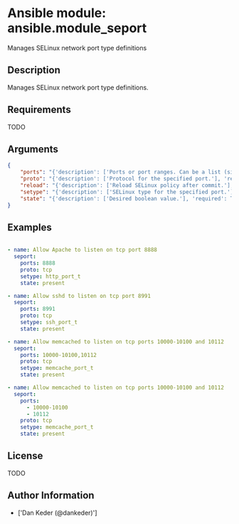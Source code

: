 # Ansible module: ansible.module_seport


Manages SELinux network port type definitions

## Description

Manages SELinux network port type definitions.

## Requirements

TODO

## Arguments

``` json
{
    "ports": "{'description': ['Ports or port ranges. Can be a list (since 2.6) or comma separated string.'], 'required': True}",
    "proto": "{'description': ['Protocol for the specified port.'], 'required': True, 'choices': ['tcp', 'udp']}",
    "reload": "{'description': ['Reload SELinux policy after commit.'], 'type': 'bool', 'default': True}",
    "setype": "{'description': ['SELinux type for the specified port.'], 'required': True}",
    "state": "{'description': ['Desired boolean value.'], 'required': True, 'choices': ['absent', 'present'], 'default': 'present'}",
}
```

## Examples


``` yaml

- name: Allow Apache to listen on tcp port 8888
  seport:
    ports: 8888
    proto: tcp
    setype: http_port_t
    state: present

- name: Allow sshd to listen on tcp port 8991
  seport:
    ports: 8991
    proto: tcp
    setype: ssh_port_t
    state: present

- name: Allow memcached to listen on tcp ports 10000-10100 and 10112
  seport:
    ports: 10000-10100,10112
    proto: tcp
    setype: memcache_port_t
    state: present

- name: Allow memcached to listen on tcp ports 10000-10100 and 10112
  seport:
    ports:
      - 10000-10100
      - 10112
    proto: tcp
    setype: memcache_port_t
    state: present

```

## License

TODO

## Author Information
  - ['Dan Keder (@dankeder)']

